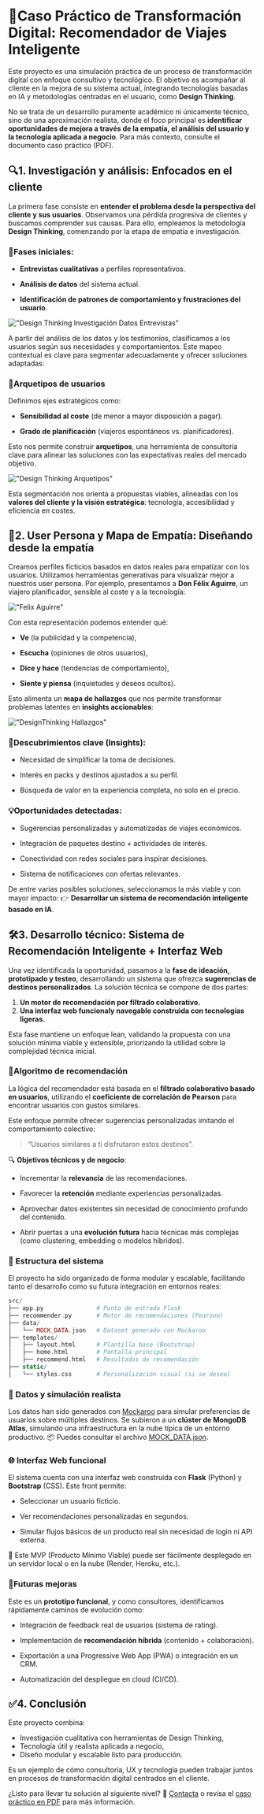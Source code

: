 # 🎯Caso Práctico de Transformación Digital: Recomendador de Viajes Inteligente
Este proyecto es una simulación práctica de un proceso de transformación digital con enfoque consultivo y tecnológico. El objetivo es acompañar al cliente en la mejora de su sistema actual, integrando tecnologías basadas en IA y metodologías centradas en el usuario, como **Design Thinking**.

No se trata de un desarrollo puramente académico ni únicamente técnico, sino de una aproximación realista, donde el foco principal es **identificar oportunidades de mejora a través de la empatía, el análisis del usuario y la tecnología aplicada a negocio**. Para más contexto, consulte el documento caso práctico (PDF).

## 🔍1. Investigación y análisis: Enfocados en el cliente
La primera fase consiste en **entender el problema desde la perspectiva del cliente y sus usuarios**. Observamos una pérdida progresiva de clientes y buscamos comprender sus causas. Para ello, empleamos la metodología **Design Thinking**, comenzando por la etapa de empatía e investigación.

### 🧠Fases iniciales:
* **Entrevistas cualitativas** a perfiles representativos.

* **Análisis de datos** del sistema actual.

* **Identificación de patrones de comportamiento y frustraciones del usuario**.

!["Design Thinking Investigación Datos Entrevistas"](./img/DesignThinking_Investigacion_Datos_Entrevistas.png "Design Thinking Investigación Datos Entrevistas")

A partir del análisis de los datos y los testimonios, clasificamos a los usuarios según sus necesidades y comportamientos. Este mapeo contextual es clave para segmentar adecuadamente y ofrecer soluciones adaptadas:


### 👤Arquetipos de usuarios
Definimos ejes estratégicos como:

* **Sensibilidad al coste** (de menor a mayor disposición a pagar).

* **Grado de planificación** (viajeros espontáneos vs. planificadores).

Esto nos permite construir **arquetipos**, una herramienta de consultoría clave para alinear las soluciones con las expectativas reales del mercado objetivo.

!["Design Thinking Arquetipos"](./img/DesignThinking_Investigacion_Arquetipos.png "Design Thinking Arquetipos")


Esta segmentación nos orienta a propuestas viables, alineadas con los **valores del cliente y la visión estratégica**: tecnología, accesibilidad y eficiencia en costes.

## 🤝2. User Persona y Mapa de Empatía: Diseñando desde la empatía
Creamos perfiles ficticios basados en datos reales para empatizar con los usuarios. Utilizamos herramientas generativas para visualizar mejor a nuestros user persona. Por ejemplo, presentamos a **Don Félix Aguirre**, un viajero planificador, sensible al coste y a la tecnología:

!["Felix Aguirre"](./img/DesignThinking_FelixAguirre.png "Felix Aguirre")

Con esta representación podemos entender qué:

* **Ve** (la publicidad y la competencia),

* **Escucha** (opiniones de otros usuarios),

* **Dice y hace** (tendencias de comportamiento),

* **Siente y piensa** (inquietudes y deseos ocultos).

Esto alimenta un **mapa de hallazgos** que nos permite transformar problemas latentes en **insights accionables**:

!["DesignThinking Hallazgos"](./img/DesignThinking_Hallazgos.png "DesignThinking Hallazgos")

### 🧭Descubrimientos clave (Insights):
* Necesidad de simplificar la toma de decisiones.

* Interés en packs y destinos ajustados a su perfil.

* Búsqueda de valor en la experiencia completa, no solo en el precio.

### 💡Oportunidades detectadas:
* Sugerencias personalizadas y automatizadas de viajes económicos.

* Integración de paquetes destino + actividades de interés.

* Conectividad con redes sociales para inspirar decisiones.

* Sistema de notificaciones con ofertas relevantes.

De entre varias posibles soluciones, seleccionamos la más viable y con mayor impacto:
👉 **Desarrollar un sistema de recomendación inteligente basado en IA**.

## 🛠️3. Desarrollo técnico: Sistema de Recomendación Inteligente + Interfaz Web
Una vez identificada la oportunidad, pasamos a la **fase de ideación, prototipado y testeo**, desarrollando un sistema que ofrezca **sugerencias de destinos personalizados**. La solución técnica se compone de dos partes:

1. **Un motor de recomendación por filtrado colaborativo.**
2. **Una interfaz web funcionaly navegable construida con tecnologías ligeras.**

Esta fase mantiene un enfoque lean, validando la propuesta con una solución mínima viable y extensible, priorizando la utilidad sobre la complejidad técnica inicial.


### 🧮Algoritmo de recomendación
La lógica del recomendador está basada en el **filtrado colaborativo basado en usuarios**, utilizando el **coeficiente de correlación de Pearson** para encontrar usuarios con gustos similares.

Este enfoque permite ofrecer sugerencias personalizadas imitando el comportamiento colectivo: 

> “Usuarios similares a ti disfrutaron estos destinos”.

🔍 **Objetivos técnicos y de negocio**:

* Incrementar la **relevancia** de las recomendaciones.

* Favorecer la **retención** mediante experiencias personalizadas.

* Aprovechar datos existentes sin necesidad de conocimiento profundo del contenido.

* Abrir puertas a una **evolución futura** hacia técnicas más complejas (como clustering, embedding o modelos híbridos).

### 🧩 Estructura del sistema
El proyecto ha sido organizado de forma modular y escalable, facilitando tanto el desarrollo como su futura integración en entornos reales:

```php
src/
├── app.py               # Punto de entrada Flask
├── recommender.py       # Motor de recomendaciones (Pearson)
├── data/
│   └── MOCK_DATA.json   # Dataset generado con Mockaroo
├── templates/
│   ├── layout.html      # Plantilla base (Bootstrap)
│   ├── home.html        # Pantalla principal
│   ├── recommend.html   # Resultados de recomendación
├── static/
│   └── styles.css       # Personalización visual (si se desea)

```

### 🧪 Datos y simulación realista

Los datos han sido generados con [Mockaroo](https://www.mockaroo.com/) para simular preferencias de usuarios sobre múltiples destinos. Se subieron a un **clúster de MongoDB Atlas**, simulando una infraestructura en la nube típica de un entorno productivo.
📦 Puedes consultar el archivo [MOCK_DATA.json](./data/MOCK_DATA.json).


### 🌐 Interfaz Web funcional
El sistema cuenta con una interfaz web construida con **Flask** (Python) y **Bootstrap** (CSS). Este front permite:

* Seleccionar un usuario ficticio.

* Ver recomendaciones personalizadas en segundos.

* Simular flujos básicos de un producto real sin necesidad de login ni API externa.

🚀 Este MVP (Producto Mínimo Viable) puede ser fácilmente desplegado en un servidor local o en la nube (Render, Heroku, etc.).

### 🚧Futuras mejoras
Este es un **prototipo funcional**, y como consultores, identificamos rápidamente caminos de evolución como:

* Integración de feedback real de usuarios (sistema de rating).

* Implementación de **recomendación híbrida** (contenido + colaboración).

* Exportación a una Progressive Web App (PWA) o integración en un CRM.

* Automatización del despliegue en cloud (CI/CD).

## ✅4. Conclusión
Este proyecto combina:

* Investigación cualitativa con herramientas de Design Thinking,
* Tecnología útil y realista aplicada a negocio,
* Diseño modular y escalable listo para producción.

Es un ejemplo de cómo consultoría, UX y tecnología pueden trabajar juntos en procesos de transformación digital centrados en el cliente.

¿Listo para llevar tu solución al siguiente nivel?
📩 [Contacta](mailto:mqggonzalez@gmail.com) o revisa el [caso práctico en PDF](./caso%20práctico.pdf)  para más información.